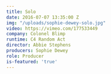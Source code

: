 ```yaml
---
title: Solo
date: 2016-07-07 13:35:00 Z
img: "/uploads/sophie-dewey-solo.jpg"
video: https://vimeo.com/177533449
company: Colonel Blimp
runtime: C4 Random Act
director: Abbie Stephens
producers: Sophie Dewey
role: Producer
is-featured: 'true'
---
```


